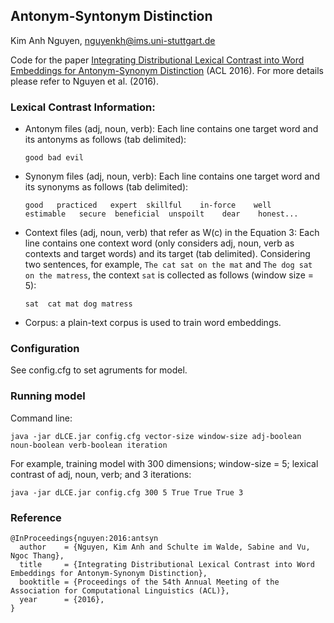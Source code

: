 ## Antonym-Syntonym Distinction
Kim Anh Nguyen, nguyenkh@ims.uni-stuttgart.de

Code for the paper [Integrating Distributional Lexical Contrast into Word Embeddings for Antonym-Synonym Distinction](http://www.ims.uni-stuttgart.de/institut/mitarbeiter/anhnk/papers/acl2016/ant-syn-distinction.pdf) (ACL 2016). For more details please refer to Nguyen et al. (2016).

### Lexical Contrast Information:

- Antonym files (adj, noun, verb): Each line contains one target word and its antonyms as follows (tab delimited):

  ```good bad evil```
- Synonym files (adj, noun, verb): Each line contains one target word and its synonyms as follows (tab delimited):

  ```good	practiced	expert	skillful	in-force	well	estimable	secure	beneficial	unspoilt	dear	honest...```

- Context files (adj, noun, verb) that refer as W(c) in the Equation 3: Each line contains one context word (only considers adj, noun, verb as contexts and target words) and its target (tab delimited). Considering two sentences, for example, ```The cat sat on the mat``` and ```The dog sat on the matress```, the context ```sat``` is collected as follows (window size = 5):

  ```sat  cat mat dog matress```
  
- Corpus: a plain-text corpus is used to train word embeddings.

### Configuration

See config.cfg to set agruments for model.

### Running model

Command line:

  ```java -jar dLCE.jar config.cfg vector-size window-size adj-boolean noun-boolean verb-boolean iteration```
  
For example, training model with 300 dimensions; window-size = 5; lexical contrast of adj, noun, verb; and 3 iterations:

  ```java -jar dLCE.jar config.cfg 300 5 True True True 3```

### Reference
```
@InProceedings{nguyen:2016:antsyn
  author    = {Nguyen, Kim Anh and Schulte im Walde, Sabine and Vu, Ngoc Thang},
  title     = {Integrating Distributional Lexical Contrast into Word Embeddings for Antonym-Synonym Distinction},
  booktitle = {Proceedings of the 54th Annual Meeting of the Association for Computational Linguistics (ACL)},
  year      = {2016},
}
```
